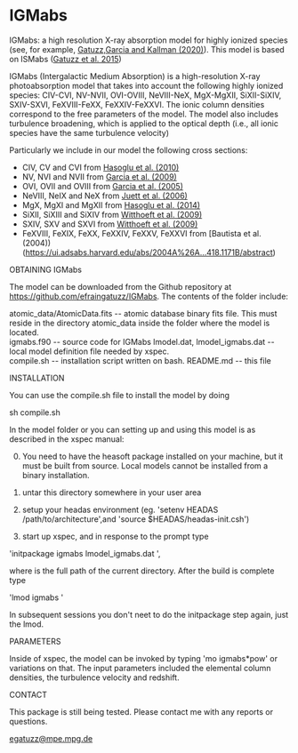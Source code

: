 # IGMabs

IGMabs: a high resolution X-ray absorption model for highly ionized species (see, for example, [Gatuzz,Garcia and Kallman (2020)](https://ui.adsabs.harvard.edu/abs/2019MNRAS.483L..75G/abstract)). This model is based on ISMabs ([Gatuzz et al. 2015](https://ui.adsabs.harvard.edu/abs/2015ApJ...800...29G/abstract))

IGMabs (Intergalactic Medium Absorption) is a high-resolution X-ray photoabsorption model that takes into account the following highly ionized species: CIV-CVI, NV-NVII, OVI-OVIII, NeVIII-NeX, MgX-MgXII, SiXII-SiXIV, SXIV-SXVI, FeXVIII-FeXX, FeXXIV-FeXXVI. The ionic column densities correspond to the free parameters of the model. The model also includes turbulence broadening, which is applied to the optical depth (i.e., all ionic species have the same turbulence velocity)

Particularly we include in our model the following cross sections:

- CIV, CV and CVI from [Hasoglu et al. (2010)](https://ui.adsabs.harvard.edu/abs/2010ApJ...724.1296H/abstract)
- NV, NVI and NVII from [Garcia et al. (2009)](https://ui.adsabs.harvard.edu/abs/2009ApJS..185..477G/abstract)
- OVI, OVII and OVIII from [Garcia et al. (2005)](https://ui.adsabs.harvard.edu/abs/2005ApJS..158...68G/abstract) 
- NeVIII, NeIX and NeX from [Juett et al. (2006)](https://ui.adsabs.harvard.edu/abs/2006ApJ...648.1066J/abstract)
- MgX, MgXI and MgXII from [Hasoglu et al. (2014)](https://ui.adsabs.harvard.edu/abs/2014ApJS..214....8H/abstract)
- SiXII, SiXIII and SiXIV from [Witthoeft et al. (2009)](https://ui.adsabs.harvard.edu/abs/2009ApJS..182..127W/abstract)
- SXIV, SXV and SXVI from [Witthoeft et al. (2009)](https://ui.adsabs.harvard.edu/abs/2009ApJS..182..127W/abstract)
- FeXVIII, FeXIX, FeXX, FeXXIV, FeXXV, FeXXVI from [Bautista et al. (2004))(https://ui.adsabs.harvard.edu/abs/2004A%26A...418.1171B/abstract)
 

OBTAINING IGMabs

The model can be downloaded from the Github repository at https://github.com/efraingatuzz/IGMabs. The contents of the folder include:

atomic_data/AtomicData.fits  -- atomic database binary fits file. This must reside in the directory atomic_data inside the folder 
where the model is located.  
igmabs.f90 -- source code for IGMabs
lmodel.dat, lmodel_igmabs.dat -- local model definition file needed by xspec.  
compile.sh -- installation script written on bash.
README.md -- this file

INSTALLATION

You can use the compile.sh file to install the model by doing

sh compile.sh

In the  model folder or you can setting up and using this model is as described in the xspec manual:

0) You need to have the heasoft package installed on your machine, but it must be built from source. Local models cannot be installed from a binary installation.

1) untar this directory somewhere in your user area

2) setup your headas environment (eg. 'setenv HEADAS /path/to/architecture',and 'source \$HEADAS/headas-init.csh')

3) start up xspec, and in response to the prompt type 

'initpackage igmabs lmodel_igmabs.dat <path-to-current-directory>',

where <path-to-current-directory> is the full path of the current directory. After the build is complete type 

'lmod igmabs <path-to-current-directory>'

In subsequent  sessions you don't neet to do the initpackage step again, just the lmod.

PARAMETERS

Inside of xspec, the model can be invoked by typing 'mo igmabs*pow' or variations on that. The input parameters included the elemental column densities, the turbulence velocity and redshift. 

CONTACT

This package is still being tested. Please contact me with any reports or questions.

egatuzz@mpe.mpg.de


